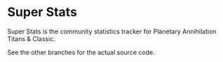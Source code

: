 # Super Stats

Super Stats is the community statistics tracker for Planetary Annihilation Titans & Classic.

See the other branches for the actual source code.
